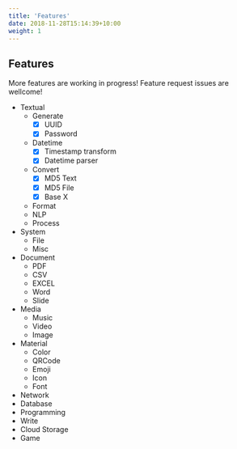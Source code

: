 ```yaml
---
title: 'Features'
date: 2018-11-28T15:14:39+10:00
weight: 1
---
```


## Features

More features are working in progress! Feature request issues are wellcome!

- Textual
    - Generate
        - [x] UUID
        - [x] Password
    - Datetime
        - [x] Timestamp transform
        - [x] Datetime parser
    - Convert
        - [x] MD5 Text
        - [x] MD5 File
        - [x] Base X
    - Format
    - NLP
    - Process
- System
    - File
    - Misc
- Document
    - PDF
    - CSV
    - EXCEL
    - Word
    - Slide
- Media
    - Music
    - Video
    - Image
- Material
    - Color
    - QRCode
    - Emoji
    - Icon
    - Font
- Network
- Database
- Programming
- Write
- Cloud Storage
- Game